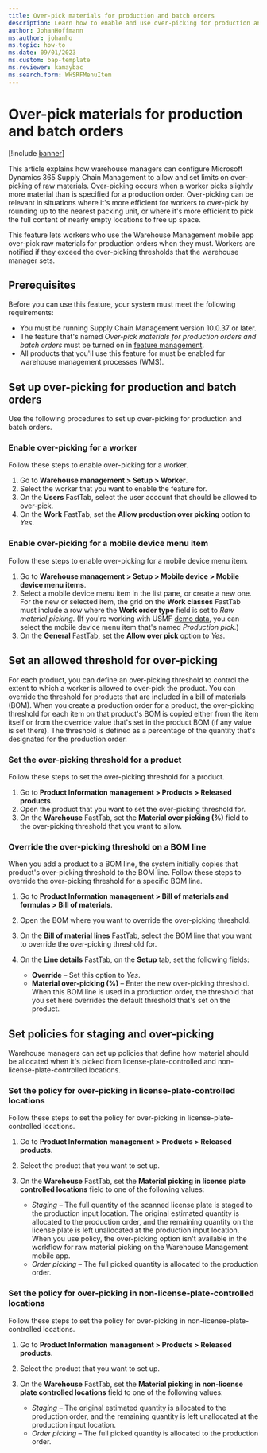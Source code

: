 ```yaml
---
title: Over-pick materials for production and batch orders
description: Learn how to enable and use over-picking for production and batch orders, including prerequisites and an outline on setting up over-picking for production.
author: JohanHoffmann
ms.author: johanho
ms.topic: how-to
ms.date: 09/01/2023
ms.custom: bap-template
ms.reviewer: kamaybac
ms.search.form: WHSRFMenuItem
---
```


# Over-pick materials for production and batch orders

[!include [banner](../includes/banner.md)]

This article explains how warehouse managers can configure Microsoft Dynamics 365 Supply Chain Management to allow and set limits on over-picking of raw materials. Over-picking occurs when a worker picks slightly more material than is specified for a production order. Over-picking can be relevant in situations where it's more efficient for workers to over-pick by rounding up to the nearest packing unit, or where it's more efficient to pick the full content of nearly empty locations to free up space.

This feature lets workers who use the Warehouse Management mobile app over-pick raw materials for production orders when they must. Workers are notified if they exceed the over-picking thresholds that the warehouse manager sets.

## Prerequisites

Before you can use this feature, your system must meet the following requirements:

- You must be running Supply Chain Management version 10.0.37 or later.
- The feature that's named *Over-pick materials for production orders and batch orders* must be turned on in [feature management](../../fin-ops-core/fin-ops/get-started/feature-management/feature-management-overview.md).
- All products that you'll use this feature for must be enabled for warehouse management processes (WMS).

## Set up over-picking for production and batch orders

Use the following procedures to set up over-picking for production and batch orders.

### Enable over-picking for a worker

Follow these steps to enable over-picking for a worker.

1. Go to **Warehouse management \> Setup \> Worker**.
1. Select the worker that you want to enable the feature for.
1. On the **Users** FastTab, select the user account that should be allowed to over-pick.
1. On the **Work** FastTab, set the **Allow production over picking** option to *Yes*.

### Enable over-picking for a mobile device menu item

Follow these steps to enable over-picking for a mobile device menu item.

1. Go to **Warehouse management \> Setup \> Mobile device \> Mobile device menu items**.
1. Select a mobile device menu item in the list pane, or create a new one. For the new or selected item, the grid on the **Work classes** FastTab must include a row where the **Work order type** field is set to *Raw material picking*. (If you're working with USMF [demo data](../../fin-ops-core/fin-ops/get-started/demo-data.md), you can select the mobile device menu item that's named *Production pick*.)
1. On the **General** FastTab, set the **Allow over pick** option to *Yes*.

## Set an allowed threshold for over-picking

For each product, you can define an over-picking threshold to control the extent to which a worker is allowed to over-pick the product. You can override the threshold for products that are included in a bill of materials (BOM). When you create a production order for a product, the over-picking threshold for each item on that product's BOM is copied either from the item itself or from the override value that's set in the product BOM (if any value is set there). The threshold is defined as a percentage of the quantity that's designated for the production order.

### Set the over-picking threshold for a product

Follow these steps to set the over-picking threshold for a product.

1. Go to **Product Information management \> Products \> Released products**.
1. Open the product that you want to set the over-picking threshold for.
1. On the **Warehouse** FastTab, set the **Material over picking (%)** field to the over-picking threshold that you want to allow.

### Override the over-picking threshold on a BOM line

When you add a product to a BOM line, the system initially copies that product's over-picking threshold to the BOM line. Follow these steps to override the over-picking threshold for a specific BOM line.

1. Go to **Product Information management \> Bill of materials and formulas \> Bill of materials**.
1. Open the BOM where you want to override the over-picking threshold.
1. On the **Bill of material lines** FastTab, select the BOM line that you want to override the over-picking threshold for.
1. On the **Line details** FastTab, on the **Setup** tab, set the following fields:

    - **Override** – Set this option to *Yes*.
    - **Material over-picking (%)** – Enter the new over-picking threshold. When this BOM line is used in a production order, the threshold that you set here overrides the default threshold that's set on the product.

## Set policies for staging and over-picking

Warehouse managers can set up policies that define how material should be allocated when it's picked from license-plate-controlled and non-license-plate-controlled locations.

### Set the policy for over-picking in license-plate-controlled locations

Follow these steps to set the policy for over-picking in license-plate-controlled locations.

1. Go to **Product Information management \> Products \> Released products**.
1. Select the product that you want to set up.
1. On the **Warehouse** FastTab, set the **Material picking in license plate controlled locations** field to one of the following values:

    - *Staging* – The full quantity of the scanned license plate is staged to the production input location. The original estimated quantity is allocated to the production order, and the remaining quantity on the license plate is left unallocated at the production input location. When you use policy, the over-picking option isn't available in the workflow for raw material picking on the Warehouse Management mobile app.
    - *Order picking* – The full picked quantity is allocated to the production order.

### Set the policy for over-picking in non-license-plate-controlled locations

Follow these steps to set the policy for over-picking in non-license-plate-controlled locations.

1. Go to **Product Information management \> Products \> Released products**.
1. Select the product that you want to set up.
1. On the **Warehouse** FastTab, set the **Material picking in non-license plate controlled locations** field to one of the following values:

    - *Staging* – The original estimated quantity is allocated to the production order, and the remaining quantity is left unallocated at the production input location.
    - *Order picking* – The full picked quantity is allocated to the production order.
